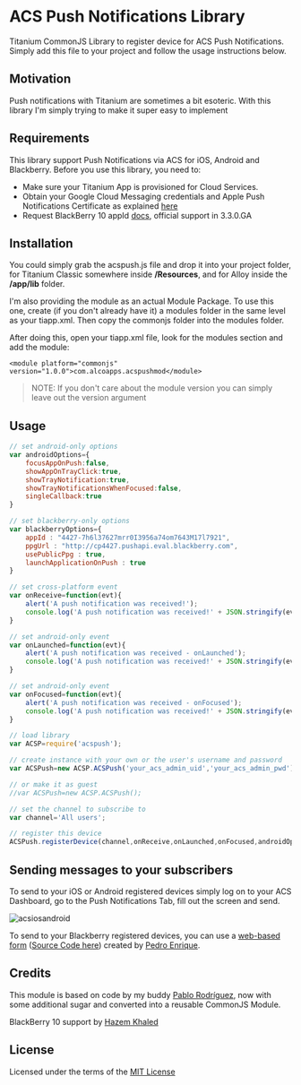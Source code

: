 # ACS Push Notifications Library

Titanium CommonJS Library to register device for ACS Push Notifications.  Simply add this file to your project and follow the usage instructions below.

## Motivation
Push notifications with Titanium are sometimes a bit esoteric.  With this library I'm simply trying to make it super easy to implement

## Requirements
This library support Push Notifications via ACS for iOS, Android and Blackberry.  Before you use this library, you need to:

* Make sure your Titanium App is provisioned for Cloud Services.
* Obtain your Google Cloud Messaging credentials and Apple Push Notifications Certificate as explained [here](http://docs.appcelerator.com/titanium/3.0/#!/guide/Push_Notifications)
* Request BlackBerry 10 appId [docs](https://gist.github.com/pec1985/8ad59783cd5b4adc45a2), official support in 3.3.0.GA

## Installation
You could simply grab the acspush.js file and drop it into your project folder, for Titanium Classic somewhere inside **/Resources**, and for Alloy inside the **/app/lib** folder. 

I'm also providing the module as an actual Module Package.  To use this one, create (if you don't already have it) a modules folder in the same level as your tiapp.xml.  Then copy the commonjs folder into the modules folder.

After doing this, open your tiapp.xml file, look for the modules section and add the module:

	<module platform="commonjs" version="1.0.0">com.alcoapps.acspushmod</module>
	
> NOTE: If you don't care about the module version you can simply leave out the version argument

## Usage

```js
// set android-only options
var androidOptions={
    focusAppOnPush:false,
    showAppOnTrayClick:true,
    showTrayNotification:true,
    showTrayNotificationsWhenFocused:false,
    singleCallback:true
}

// set blackberry-only options
var blackberryOptions={
    appId : "4427-7h6l37627mrr0I3956a74om7643M17l7921",
    ppgUrl : "http://cp4427.pushapi.eval.blackberry.com",
    usePublicPpg : true,
    launchApplicationOnPush : true
}

// set cross-platform event
var onReceive=function(evt){
    alert('A push notification was received!');
    console.log('A push notification was received!' + JSON.stringify(evt));
}

// set android-only event
var onLaunched=function(evt){
    alert('A push notification was received - onLaunched');
    console.log('A push notification was received!' + JSON.stringify(evt));
}

// set android-only event
var onFocused=function(evt){
    alert('A push notification was received - onFocused');
    console.log('A push notification was received!' + JSON.stringify(evt));
}

// load library
var ACSP=require('acspush');

// create instance with your own or the user's username and password
var ACSPush=new ACSP.ACSPush('your_acs_admin_uid','your_acs_admin_pwd');

// or make it as guest
//var ACSPush=new ACSP.ACSPush();

// set the channel to subscribe to
var channel='All users';

// register this device
ACSPush.registerDevice(channel,onReceive,onLaunched,onFocused,androidOptions,blackberryOptions);
```

## Sending messages to your subscribers

To send to your iOS or Android registered devices simply log on to your ACS Dashboard, go to the Push Notifications Tab, fill out the screen and send.

![acsiosandroid](http://s27.postimg.org/5ixtazxwz/Screen_Shot_2014_03_31_at_11_51_28_AM.png)

To send to your Blackberry registered devices, you can use a [web-based form](https://0a247e8f40a42e51d63974fe36709dea14d95fab.cloudapp.appcelerator.com/?#) ([Source Code here](https://github.com/pec1985/BB10-Push-Server)) created by [Pedro Enrique](https://github.com/pec1985).

## Credits
This module is based on code by my buddy [Pablo Rodríguez](https://github.com/pablorr18), now with some additional sugar and converted into a reusable CommonJS Module.

BlackBerry 10 support by [Hazem Khaled](http://github.com/hazemkhaled)

## License
Licensed under the terms of the [MIT License](alco.mit-license.org)
